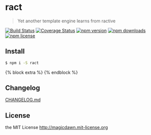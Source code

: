 <!-- AUTO_GENERATED_UNTOUCHED_FLAG -->

# ract

> Yet another template engine learns from ractive

[![Build Status](https://img.shields.io/travis/magicdawn/ract.svg?style=flat-square)](https://travis-ci.org/magicdawn/ract)
[![Coverage Status](https://img.shields.io/codecov/c/github/magicdawn/ract.svg?style=flat-square)](https://codecov.io/gh/magicdawn/ract)
[![npm version](https://img.shields.io/npm/v/ract.svg?style=flat-square)](https://www.npmjs.com/package/ract)
[![npm downloads](https://img.shields.io/npm/dm/ract.svg?style=flat-square)](https://www.npmjs.com/package/ract)
[![npm license](https://img.shields.io/npm/l/ract.svg?style=flat-square)](http://magicdawn.mit-license.org)

## Install

```sh
$ npm i -S ract
```


{% block extra %}
{% endblock %}


## Changelog

[CHANGELOG.md](CHANGELOG.md)

## License

the MIT License http://magicdawn.mit-license.org
